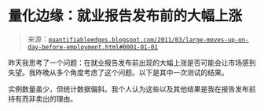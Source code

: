 <!--yml

分类：未分类

日期：2024-05-18 09:00:16

-->

# 量化边缘：就业报告发布前的大幅上涨

> 来源：[`quantifiableedges.blogspot.com/2011/03/large-moves-up-on-day-before-employment.html#0001-01-01`](http://quantifiableedges.blogspot.com/2011/03/large-moves-up-on-day-before-employment.html#0001-01-01)

昨天我思考了一个问题：在就业报告发布前出现的大幅上涨是否可能会让市场感到失望。我昨晚从多个角度考虑了这个问题。以下是其中一次测试的结果。

实例数量虽少，但统计数据偏斜。我个人认为这些以及其他结果是我在报告发布前持有而非卖出的理由。

